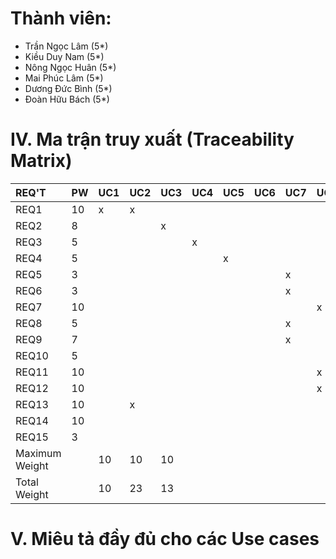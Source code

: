 # Thành viên:
* Trần Ngọc Lâm (5*)
* Kiều Duy Nam (5*)
* Nông Ngọc Huân (5*)
* Mai Phúc Lâm (5*)
* Dương Đức Bình (5*)
* Đoàn Hữu Bách (5*)
# IV. Ma trận truy xuất (Traceability Matrix)
| REQ'T | PW | UC1 | UC2 | UC3 | UC4 | UC5| UC6 | UC7 | UC8 | UC9 | UC10 |
| :---- | :--- | :--- |  :--- | :---- | :----- |  :----- | :----- | :------ | :------ |:------ | :------ |
| REQ1  | 10  | x  |  x   |     |     |       |       |         |       |         |       |       |
| REQ2  |  8 |   |     | x    |     |       |       |         |       |         |       |       |
| REQ3  |  5 |   |     |     |  x   |       |       |         |       |         |       |       |
| REQ4  |  5|   |     |     |     |  x     |       |         |       |         |       |       |
| REQ5  |  3 |   |     |     |     |       |       |  x       |       |         |       |       |
| REQ6  |  3 |   |     |     |     |       |       |  x       |       |         |       |       |
| REQ7  |  10 |   |     |     |     |       |       |         |  x     |         |       |       |
| REQ8  |  5 |   |     |     |     |       |       |    x     |       |         |       |       |
| REQ9  |  7 |   |     |     |     |       |       |    x     |       |         |       |       |
| REQ10  |  5 |   |     |     |     |       |       |         |       |   x      |       |       |
| REQ11  |  10 |   |     |     |     |       |       |         |   x    |         |       |       |
| REQ12  |  10 |   |     |     |     |       |       |         |   x    |         |       |       |
| REQ13  |  10 |   |   x  |     |     |       |       |         |       |         |       |       |
| REQ14  |  10 |   |     |     |     |       |       |         |       |   x      |       |       |
| REQ15  | 3  |   |     |     |     |       |       |         |       |         |  x     |       |
| Maximum Weight  |   | 10  |  10   |  10   |     |       |       |         |       |         |       |       |
| Total Weight    |   | 10 |   23  |   13  |     |       |       |         |       |         |       |       |
# V. Miêu tả đầy đủ cho các Use cases
